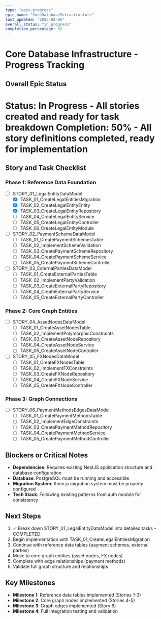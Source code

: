 ```yaml
---
type: "epic-progress"
epic_name: "CoreDatabaseInfrastructure"
last_updated: "2025-02-06"
overall_status: "in_progress"
completion_percentage: 65
---
```


# Core Database Infrastructure - Progress Tracking

## Overall Epic Status
**Status**: In Progress - All stories created and ready for task breakdown
**Completion**: 50% - All story definitions completed, ready for implementation
=======

## Story and Task Checklist

### Phase 1: Reference Data Foundation
- [ ] STORY_01_LegalEntityDataModel
  - [x] TASK_01_CreateLegalEntitiesMigration
  - [x] TASK_02_CreateLegalEntityEntity
  - [x] TASK_03_CreateLegalEntityRepository
  - [ ] TASK_04_CreateLegalEntityService
  - [ ] TASK_05_CreateLegalEntityController
  - [ ] TASK_06_CreateLegalEntityModule

- [ ] STORY_02_PaymentSchemeDataModel
  - [ ] TASK_01_CreatePaymentSchemesTable
  - [ ] TASK_02_ImplementSchemeValidation
  - [ ] TASK_03_CreatePaymentSchemeRepository
  - [ ] TASK_04_CreatePaymentSchemeService
  - [ ] TASK_05_CreatePaymentSchemeController

- [ ] STORY_03_ExternalPartiesDataModel
  - [ ] TASK_01_CreateExternalPartiesTable
  - [ ] TASK_02_ImplementPartyValidation
  - [ ] TASK_03_CreateExternalPartyRepository
  - [ ] TASK_04_CreateExternalPartyService
  - [ ] TASK_05_CreateExternalPartyController

### Phase 2: Core Graph Entities
- [ ] STORY_04_AssetNodesDataModel
  - [ ] TASK_01_CreateAssetNodesTable
  - [ ] TASK_02_ImplementPolymorphicConstraints
  - [ ] TASK_03_CreateAssetNodeRepository
  - [ ] TASK_04_CreateAssetNodeService
  - [ ] TASK_05_CreateAssetNodeController

- [ ] STORY_05_FXNodesDataModel
  - [ ] TASK_01_CreateFXNodesTable
  - [ ] TASK_02_ImplementFXConstraints
  - [ ] TASK_03_CreateFXNodeRepository
  - [ ] TASK_04_CreateFXNodeService
  - [ ] TASK_05_CreateFXNodeController

### Phase 3: Graph Connections
- [ ] STORY_06_PaymentMethodsEdgesDataModel
  - [ ] TASK_01_CreatePaymentMethodsTable
  - [ ] TASK_02_ImplementEdgeConstraints
  - [ ] TASK_03_CreatePaymentMethodRepository
  - [ ] TASK_04_CreatePaymentMethodService
  - [ ] TASK_05_CreatePaymentMethodController

## Blockers or Critical Notes
- **Dependencies**: Requires existing NestJS application structure and database configuration
- **Database**: PostgreSQL must be running and accessible
- **Migration System**: Knex.js migration system must be properly configured
- **Tech Stack**: Following existing patterns from auth module for consistency

## Next Steps
1. ✅ Break down STORY_01_LegalEntityDataModel into detailed tasks - COMPLETED
2. Begin implementation with TASK_01_CreateLegalEntitiesMigration
3. Continue with reference data tables (payment schemes, external parties)
4. Move to core graph entities (asset nodes, FX nodes)
5. Complete with edge relationships (payment methods)
6. Validate full graph structure and relationships

## Key Milestones
- **Milestone 1**: Reference data tables implemented (Stories 1-3)
- **Milestone 2**: Core graph nodes implemented (Stories 4-5)  
- **Milestone 3**: Graph edges implemented (Story 6)
- **Milestone 4**: Full integration testing and validation
